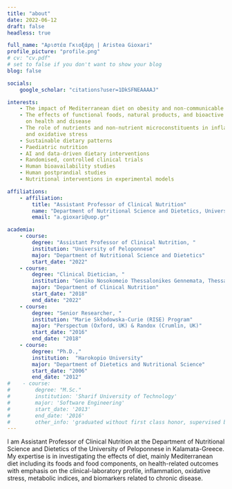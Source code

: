 ```yaml
---
title: "about"
date: 2022-06-12
draft: false
headless: true

full_name: "Αριστέα Γκιοξάρη | Aristea Gioxari"
profile_picture: "profile.png"
# cv: "cv.pdf"
# set to false if you don't want to show your blog
blog: false

socials:
    google_scholar: "citations?user=1DkSFNEAAAAJ"

interests:
    - The impact of Mediterranean diet on obesity and non-communicable diseases
    - The effects of functional foods, natural products, and bioactive compounds
      on health and disease
    - The role of nutrients and non-nutrient microconstituents in inflammation
      and oxidative stress
    - Sustainable dietary patterns
    - Paediatric nutrition
    - AI and data-driven dietary interventions
    - Randomised, controlled clinical trials
    - Human bioavailability studies
    - Human postprandial studies
    - Nutritional interventions in experimental models

affiliations:
    - affiliation:
        title: "Assistant Professor of Clinical Nutrition"
        name: "Department of Nutritional Science and Dietetics, University of Peloponnese"
        email: "a.gioxari@uop.gr"

academia:
    - course:
        degree: "Assistant Professor of Clinical Nutrition, "
        institution: "University of Peloponnese"
        major: "Department of Nutritional Science and Dietetics"
        start_date: "2022"
    - course:
        degree: "Clinical Dietician, "
        institution: "Geniko Nosokomeio Thessalonikes Gennemata, Thessaloniki, GR"
        major: "Department of Clinical Nutrition"
        start_date: "2018"
        end_date: "2022"
    - course:
        degree: "Senior Researcher, "
        institution: "Marie Skłodowska-Curie (RISE) Program"
        major: "Perspectum (Oxford, UK) & Randox (Crumlin, UK)"
        start_date: "2016"
        end_date: "2018"
    - course:
        degree: "Ph.D.,"
        institution:  "Harokopio University"
        major: "Department of Dietetics and Nutritional Science"
        start_date: "2006"
        end_date: "2012"
#    - course:
#        degree: "M.Sc."
#        institution: 'Sharif University of Technology'
#        major: 'Software Engineering'
#        start_date: '2013'
#        end_date: '2016'
#        other_info: 'graduated without first class honor, supervised by Prof. Very Cool!'
---
```


I am Assistant Professor of Clinical Nutrition at the Department of Nutritional
Science and Dietetics of the University of Peloponnese in Kalamata-Greece.
My expertise is in investigating the effects of diet, mainly Mediterranean diet
including its foods and food components, on health-related outcomes with
emphasis on the clinical-laboratory profile, inflammation, oxidative stress,
metabolic indices, and biomarkers related to chronic disease.
